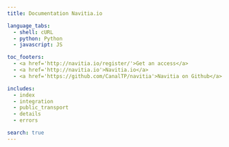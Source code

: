 ```yaml
---
title: Documentation Navitia.io

language_tabs:
  - shell: cURL
  - python: Python
  - javascript: JS

toc_footers:
  - <a href='http://navitia.io/register/'>Get an access</a>
  - <a href='http://navitia.io'>Navitia.io</a>
  - <a href='https://github.com/CanalTP/navitia'>Navitia on Github</a>

includes:
  - index
  - integration
  - public_transport
  - details
  - errors

search: true
---
```

